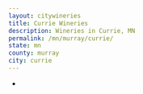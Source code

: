 ```yaml
---
layout: citywineries
title: Currie Wineries
description: Wineries in Currie, MN
permalink: /mn/murray/currie/
state: mn
county: murray
city: currie
---
```

-
